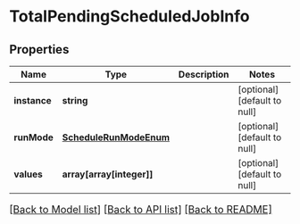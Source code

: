 # TotalPendingScheduledJobInfo

## Properties
Name | Type | Description | Notes
------------ | ------------- | ------------- | -------------
**instance** | **string** |  | [optional] [default to null]
**runMode** | [**ScheduleRunModeEnum**](ScheduleRunModeEnum.md) |  | [optional] [default to null]
**values** | **array[array[integer]]** |  | [optional] [default to null]

[[Back to Model list]](../README.md#documentation-for-models) [[Back to API list]](../README.md#documentation-for-api-endpoints) [[Back to README]](../README.md)

<style>
     p, ul, ol, li { font-size: 18px !important;}
</style>


